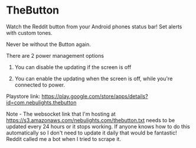 # TheButton

Watch the Reddit button from your Android phones status bar! Set alerts with custom tones.

Never be without the Button again.

There are 2 power management options

1) You can disable the updating if the screen is off

2) You can enable the updating when the screen is off, while you're connected to power.

Playstore link: https://play.google.com/store/apps/details?id=com.nebulights.thebutton

Note - The websocket link that I'm hosting at https://s3.amazonaws.com/nebulights.com/thebutton.txt needs to be updated every 24 hours or it stops working.  If anyone knows how to do this automatically so I don't need to update it daily that would be fantastic!  Reddit called me a bot when I tried to scrape it.


